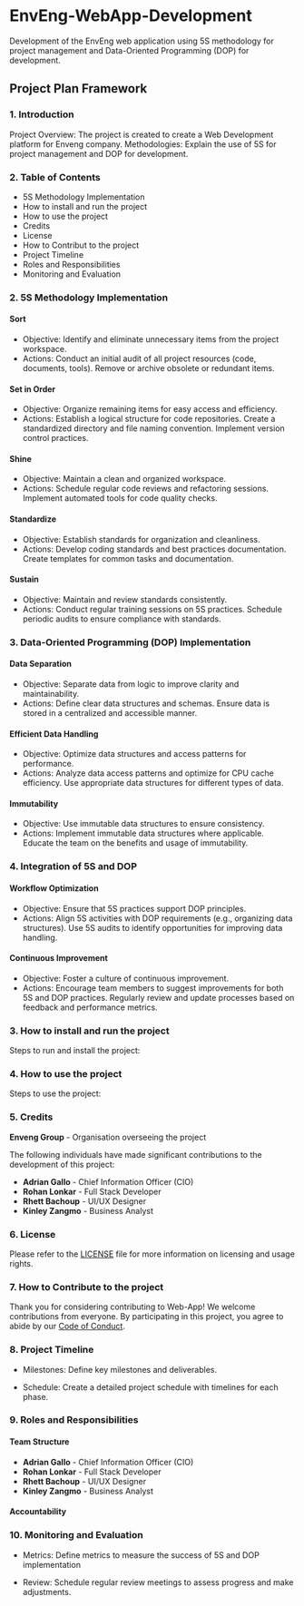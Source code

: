 # EnvEng-WebApp-Development

Development of the EnvEng web application using 5S methodology for project management and Data-Oriented Programming (DOP) for development.

## Project Plan Framework

### 1. Introduction

Project Overview:
The project is created to create a Web Development platform for Enveng company.
Methodologies: Explain the use of 5S for project management and DOP for development.

### 2. Table of Contents

- 5S Methodology Implementation
- How to install and run the project
- How to use the project
- Credits
- License
- How to Contribut to the project
- Project Timeline
- Roles and Responsibilities
- Monitoring and Evaluation

### 2. 5S Methodology Implementation

#### Sort

- Objective: Identify and eliminate unnecessary items from the project workspace.
- Actions:
Conduct an initial audit of all project resources (code, documents, tools).
Remove or archive obsolete or redundant items.

#### Set in Order

- Objective: Organize remaining items for easy access and efficiency.
- Actions:
Establish a logical structure for code repositories.
Create a standardized directory and file naming convention.
Implement version control practices.

#### Shine

- Objective: Maintain a clean and organized workspace.
- Actions:
Schedule regular code reviews and refactoring sessions.
Implement automated tools for code quality checks.

#### Standardize

- Objective: Establish standards for organization and cleanliness.
- Actions:
Develop coding standards and best practices documentation.
Create templates for common tasks and documentation.

#### Sustain

- Objective: Maintain and review standards consistently.
- Actions:
Conduct regular training sessions on 5S practices.
Schedule periodic audits to ensure compliance with standards.

### 3. Data-Oriented Programming (DOP) Implementation

#### Data Separation

- Objective: Separate data from logic to improve clarity and maintainability.
- Actions:
Define clear data structures and schemas.
Ensure data is stored in a centralized and accessible manner.

#### Efficient Data Handling

- Objective: Optimize data structures and access patterns for performance.
- Actions:
Analyze data access patterns and optimize for CPU cache efficiency.
Use appropriate data structures for different types of data.

#### Immutability

- Objective: Use immutable data structures to ensure consistency.
- Actions:
Implement immutable data structures where applicable.
Educate the team on the benefits and usage of immutability.

### 4. Integration of 5S and DOP

#### Workflow Optimization

- Objective: Ensure that 5S practices support DOP principles.
- Actions:
Align 5S activities with DOP requirements (e.g., organizing data structures).
Use 5S audits to identify opportunities for improving data handling.

#### Continuous Improvement

- Objective: Foster a culture of continuous improvement.
- Actions:
Encourage team members to suggest improvements for both 5S and DOP practices.
Regularly review and update processes based on feedback and performance metrics.

### 3. How to install and run the project

Steps to run and install the project:

### 4. How to use the project

Steps to use the project:

### 5. Credits

**Enveng Group** - Organisation overseeing the project

The following individuals have made significant contributions to the development of this project:

- **Adrian Gallo** - Chief Information Officer (CIO)
- **Rohan Lonkar** - Full Stack Developer
- **Rhett Bachoup** - UI/UX Designer
- **Kinley Zangmo** - Business Analyst

### 6. License

Please refer to the [LICENSE](LICENSE) file for more information on licensing and usage rights.

### 7. How to Contribute to the project

Thank you for considering contributing to Web-App! We welcome contributions from everyone. By participating in this project, you agree to abide by our [Code of Conduct](CODE_OF_CONDUCT).

### 8. Project Timeline

- Milestones: Define key milestones and deliverables.

- Schedule: Create a detailed project schedule with timelines for each phase.

### 9. Roles and Responsibilities

#### Team Structure

- **Adrian Gallo** - Chief Information Officer (CIO)
- **Rohan Lonkar** - Full Stack Developer
- **Rhett Bachoup** - UI/UX Designer
- **Kinley Zangmo** - Business Analyst

#### Accountability

### 10. Monitoring and Evaluation

- Metrics: Define metrics to measure the success of 5S and DOP implementation

- Review: Schedule regular review meetings to assess progress and make adjustments\.
